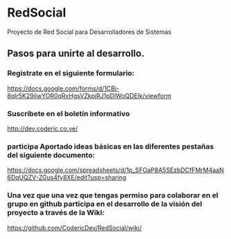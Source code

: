 # RedSocial
Proyecto de Red Social para Desarrolladores de Sistemas
## Pasos para unirte al desarrollo.
### Registrate en el siguiente formulario:
https://docs.google.com/forms/d/1CBi-8qIr5K29ilwYOR0qRxHgsVZkpjRJ1pDlWoQDEIk/viewform
### Suscríbete en el boletín informativo
http://dev.coderic.co.ve/
### participa Aportado ideas básicas en las diferentes pestañas del siguiente documento:
https://docs.google.com/spreadsheets/d/1p_SFOaP8A5SEzbDCfFMrM4aaN6DqUQZV-ZGus4fy8XE/edit?usp=sharing
### Una vez que una vez que tengas permiso para colaborar en el grupo en github participa en el desarrollo de la visión del proyecto a través de la Wiki:
https://github.com/CodericDev/RedSocial/wiki/

